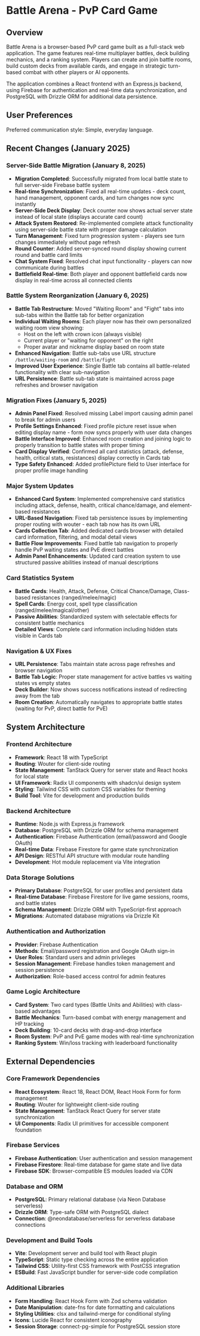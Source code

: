 # Battle Arena - PvP Card Game

## Overview

Battle Arena is a browser-based PvP card game built as a full-stack web application. The game features real-time multiplayer battles, deck building mechanics, and a ranking system. Players can create and join battle rooms, build custom decks from available cards, and engage in strategic turn-based combat with other players or AI opponents.

The application combines a React frontend with an Express.js backend, using Firebase for authentication and real-time data synchronization, and PostgreSQL with Drizzle ORM for additional data persistence.

## User Preferences

Preferred communication style: Simple, everyday language.

## Recent Changes (January 2025)

### Server-Side Battle Migration (January 8, 2025)
- **Migration Completed**: Successfully migrated from local battle state to full server-side Firebase battle system
- **Real-time Synchronization**: Fixed all real-time updates - deck count, hand management, opponent cards, and turn changes now sync instantly
- **Server-Side Deck Display**: Deck counter now shows actual server state instead of local state (displays accurate card count)
- **Attack System Restored**: Re-implemented complete attack functionality using server-side battle state with proper damage calculation
- **Turn Management**: Fixed turn progression system - players see turn changes immediately without page refresh
- **Round Counter**: Added server-synced round display showing current round and battle card limits
- **Chat System Fixed**: Resolved chat input functionality - players can now communicate during battles
- **Battlefield Real-time**: Both player and opponent battlefield cards now display in real-time across all connected clients

### Battle System Reorganization (January 6, 2025)
- **Battle Tab Restructure**: Moved "Waiting Room" and "Fight" tabs into sub-tabs within the Battle tab for better organization
- **Individual Waiting Rooms**: Each player now has their own personalized waiting room view showing:
  - Host on the left with crown icon (always visible)
  - Current player or "waiting for opponent" on the right 
  - Proper avatar and nickname display based on room state
- **Enhanced Navigation**: Battle sub-tabs use URL structure `/battle/waiting-room` and `/battle/fight`
- **Improved User Experience**: Single Battle tab contains all battle-related functionality with clear sub-navigation
- **URL Persistence**: Battle sub-tab state is maintained across page refreshes and browser navigation

### Migration Fixes (January 5, 2025)
- **Admin Panel Fixed**: Resolved missing Label import causing admin panel to break for admin users
- **Profile Settings Enhanced**: Fixed profile picture reset issue when editing display name - form now syncs properly with user data changes
- **Battle Interface Improved**: Enhanced room creation and joining logic to properly transition to battle states with proper timing
- **Card Display Verified**: Confirmed all card statistics (attack, defense, health, critical stats, resistances) display correctly in Cards tab
- **Type Safety Enhanced**: Added profilePicture field to User interface for proper profile image handling

### Major System Updates
- **Enhanced Card System**: Implemented comprehensive card statistics including attack, defense, health, critical chance/damage, and element-based resistances
- **URL-Based Navigation**: Fixed tab persistence issues by implementing proper routing with wouter - each tab now has its own URL
- **Cards Collection Tab**: Added dedicated cards browser with detailed card information, filtering, and modal detail views
- **Battle Flow Improvements**: Fixed battle tab navigation to properly handle PvP waiting states and PvE direct battles
- **Admin Panel Enhancements**: Updated card creation system to use structured passive abilities instead of manual descriptions

### Card Statistics System
- **Battle Cards**: Health, Attack, Defense, Critical Chance/Damage, Class-based resistances (ranged/melee/magic)
- **Spell Cards**: Energy cost, spell type classification (ranged/melee/magical/other)
- **Passive Abilities**: Standardized system with selectable effects for consistent battle mechanics
- **Detailed Views**: Complete card information including hidden stats visible in Cards tab

### Navigation & UX Fixes
- **URL Persistence**: Tabs maintain state across page refreshes and browser navigation
- **Battle Tab Logic**: Proper state management for active battles vs waiting states vs empty states
- **Deck Builder**: Now shows success notifications instead of redirecting away from the tab
- **Room Creation**: Automatically navigates to appropriate battle states (waiting for PvP, direct battle for PvE)

## System Architecture

### Frontend Architecture
- **Framework**: React 18 with TypeScript
- **Routing**: Wouter for client-side routing
- **State Management**: TanStack Query for server state and React hooks for local state
- **UI Framework**: Radix UI components with shadcn/ui design system
- **Styling**: Tailwind CSS with custom CSS variables for theming
- **Build Tool**: Vite for development and production builds

### Backend Architecture
- **Runtime**: Node.js with Express.js framework
- **Database**: PostgreSQL with Drizzle ORM for schema management
- **Authentication**: Firebase Authentication (email/password and Google OAuth)
- **Real-time Data**: Firebase Firestore for game state synchronization
- **API Design**: RESTful API structure with modular route handling
- **Development**: Hot module replacement via Vite integration

### Data Storage Solutions
- **Primary Database**: PostgreSQL for user profiles and persistent data
- **Real-time Database**: Firebase Firestore for live game sessions, rooms, and battle states
- **Schema Management**: Drizzle ORM with TypeScript-first approach
- **Migrations**: Automated database migrations via Drizzle Kit

### Authentication and Authorization
- **Provider**: Firebase Authentication
- **Methods**: Email/password registration and Google OAuth sign-in
- **User Roles**: Standard users and admin privileges
- **Session Management**: Firebase handles token management and session persistence
- **Authorization**: Role-based access control for admin features

### Game Logic Architecture
- **Card System**: Two card types (Battle Units and Abilities) with class-based advantages
- **Battle Mechanics**: Turn-based combat with energy management and HP tracking
- **Deck Building**: 10-card decks with drag-and-drop interface
- **Room System**: PvP and PvE game modes with real-time synchronization
- **Ranking System**: Win/loss tracking with leaderboard functionality

## External Dependencies

### Core Framework Dependencies
- **React Ecosystem**: React 18, React DOM, React Hook Form for form management
- **Routing**: Wouter for lightweight client-side routing
- **State Management**: TanStack React Query for server state synchronization
- **UI Components**: Radix UI primitives for accessible component foundation

### Firebase Services
- **Firebase Authentication**: User authentication and session management
- **Firebase Firestore**: Real-time database for game state and live data
- **Firebase SDK**: Browser-compatible ES modules loaded via CDN

### Database and ORM
- **PostgreSQL**: Primary relational database (via Neon Database serverless)
- **Drizzle ORM**: Type-safe ORM with PostgreSQL dialect
- **Connection**: @neondatabase/serverless for serverless database connections

### Development and Build Tools
- **Vite**: Development server and build tool with React plugin
- **TypeScript**: Static type checking across the entire application
- **Tailwind CSS**: Utility-first CSS framework with PostCSS integration
- **ESBuild**: Fast JavaScript bundler for server-side code compilation

### Additional Libraries
- **Form Handling**: React Hook Form with Zod schema validation
- **Date Manipulation**: date-fns for date formatting and calculations
- **Styling Utilities**: clsx and tailwind-merge for conditional styling
- **Icons**: Lucide React for consistent iconography
- **Session Storage**: connect-pg-simple for PostgreSQL session store